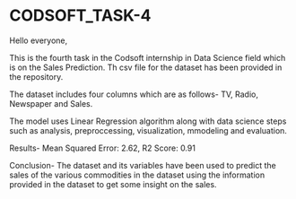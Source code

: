 # CODSOFT_TASK-4
Hello everyone,



This is the fourth task in the Codsoft internship in Data Science field which is on the Sales Prediction. Th csv file for the dataset has been provided in the repository.



The dataset includes four columns which are as follows- TV, Radio, Newspaper and Sales. 



The model uses Linear Regression algorithm along with data science steps such as analysis, preproccessing, visualization, mmodeling and evaluation.



Results- Mean Squared Error: 2.62,
R2 Score: 0.91



Conclusion- The dataset and its variables have been used to predict the sales of the various commodities in the dataset using the information provided in the dataset to get some insight on the sales.
